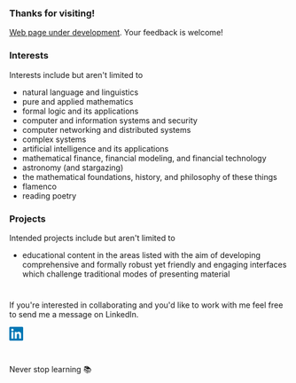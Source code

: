 ### Thanks for visiting!
<a href="https://davefriedman01.github.io">Web page under development</a>. Your feedback is welcome!

### Interests
Interests include but aren't limited to
* natural language and linguistics
* pure and applied mathematics
* formal logic and its applications
* computer and information systems and security
* computer networking and distributed systems
* complex systems
* artificial intelligence and its applications
* mathematical finance, financial modeling, and financial technology
* astronomy (and stargazing)
* the mathematical foundations, history, and philosophy of these things
* flamenco
* reading poetry

### Projects
Intended projects include but aren't limited to
* educational content in the areas listed with the aim of developing comprehensive and formally robust yet friendly and engaging interfaces which challenge traditional modes of presenting material

#

If you're interested in collaborating and you'd like to work with me feel free to send me a message on LinkedIn.

<a href="https://www.linkedin.com/in/heracliteanflux/">
  <img alt="Dave Friedman | LinkedIn" width="25px" src="assets/linkedin.svg"/>
</a>

#

Never stop learning :books:
